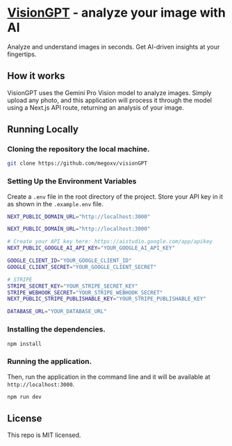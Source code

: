 # [VisionGPT](https://visiongpt.vercel.app) - analyze your image with AI

Analyze and understand images in seconds. Get AI-driven insights at your fingertips.

## How it works

VisionGPT uses the Gemini Pro Vision model to analyze images. Simply upload any photo, and this application will process it through the model using a Next.js API route, returning an analysis of your image.

## Running Locally

### Cloning the repository the local machine.

```bash
git clone https://github.com/megoxv/visionGPT
```

### Setting Up the Environment Variables

Create a `.env` file in the root directory of the project. Store your API key in it as shown in the `.example.env` file.

```bash
NEXT_PUBLIC_DOMAIN_URL="http://localhost:3000"

NEXT_PUBLIC_DOMAIN_URL="http://localhost:3000"

# Create your API key here: https://aistudio.google.com/app/apikey
NEXT_PUBLIC_GOOGLE_AI_API_KEY="YOUR_GOOGLE_AI_API_KEY"

GOOGLE_CLIENT_ID="YOUR_GOOGLE_CLIENT_ID"
GOOGLE_CLIENT_SECRET="YOUR_GOOGLE_CLIENT_SECRET"

# STRIPE
STRIPE_SECRET_KEY="YOUR_STRIPE_SECRET_KEY"
STRIPE_WEBHOOK_SECRET="YOUR_STRIPE_WEBHOOK_SECRET"
NEXT_PUBLIC_STRIPE_PUBLISHABLE_KEY="YOUR_STRIPE_PUBLISHABLE_KEY"

DATABASE_URL="YOUR_DATABASE_URL"
```

### Installing the dependencies.

```bash
npm install
```

### Running the application.

Then, run the application in the command line and it will be available at `http://localhost:3000`.

```bash
npm run dev
```

## License

This repo is MIT licensed.
